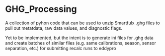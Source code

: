 # GHG_Processing
A collection of pyhon code that can be used to unzip Smartfulx .ghg files to pull out metatdata, raw data values, and diagnostic flags.

Yet to be implemented, but the intent is to generate ini files for .ghg data and create batches of similar files (e.g. same calibrations, season, sensor separation, etc.) for submitting recalc runs to eddypro
